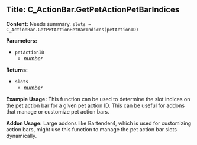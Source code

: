 ## Title: C_ActionBar.GetPetActionPetBarIndices

**Content:**
Needs summary.
`slots = C_ActionBar.GetPetActionPetBarIndices(petActionID)`

**Parameters:**
- `petActionID`
  - *number*

**Returns:**
- `slots`
  - *number*

**Example Usage:**
This function can be used to determine the slot indices on the pet action bar for a given pet action ID. This can be useful for addons that manage or customize pet action bars.

**Addon Usage:**
Large addons like Bartender4, which is used for customizing action bars, might use this function to manage the pet action bar slots dynamically.